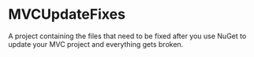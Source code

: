 # MVCUpdateFixes
A project containing the files that need to be fixed after you use NuGet to update your MVC project and everything gets broken.

